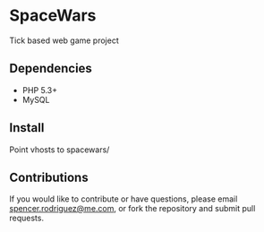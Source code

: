 # SpaceWars
Tick based web game project

## Dependencies
- PHP 5.3+
- MySQL

## Install
Point vhosts to spacewars/


## Contributions
If you would like to contribute or have questions, please email <spencer.rodriguez@me.com>, or fork the repository and submit pull requests.